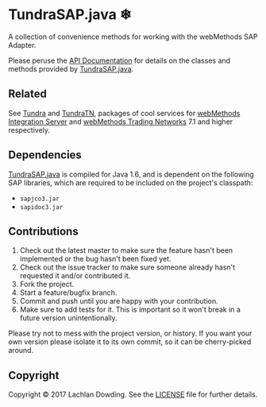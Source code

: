# TundraSAP.java ❄

A collection of convenience methods for working with the webMethods
SAP Adapter.

Please peruse the [API Documentation] for details on the classes and
methods provided by [TundraSAP.java].

## Related

See [Tundra] and [TundraTN], packages of cool services for
[webMethods Integration Server] and [webMethods Trading
Networks] 7.1 and higher respectively.

## Dependencies

[TundraSAP.java] is compiled for Java 1.6, and is dependent on the
following SAP libraries, which are required to be included on
the project's classpath:

* `sapjco3.jar`
* `sapidoc3.jar`

## Contributions

1. Check out the latest master to make sure the feature hasn't been
   implemented or the bug hasn't been fixed yet.
2. Check out the issue tracker to make sure someone already hasn't
   requested it and/or contributed it.
3. Fork the project.
4. Start a feature/bugfix branch.
5. Commit and push until you are happy with your contribution.
6. Make sure to add tests for it. This is important so it won't
   break in a future version unintentionally.

Please try not to mess with the project version, or history. If you
want your own version please isolate it to its own commit, so it can
be cherry-picked around.

## Copyright

Copyright &copy; 2017 Lachlan Dowding. See the [LICENSE] file for
further details.

[API Documentation]: <http://permafrost.github.io/TundraSAP.java/>
[LICENSE]: <https://github.com/Permafrost/TundraSAP.java/blob/master/LICENSE>
[Tundra]: <https://github.com/Permafrost/Tundra>
[TundraSAP.java]: <https://github.com/Permafrost/TundraSAP>
[TundraTN]: <https://github.com/Permafrost/TundraTN>
[webMethods Integration Server]: <http://www.softwareag.com/corporate/products/wm/integration/products/ai/overview/default.asp>
[webMethods Trading Networks]: <http://www.softwareag.com/corporate/products/wm/integration/products/b2b/overview/default.asp>
